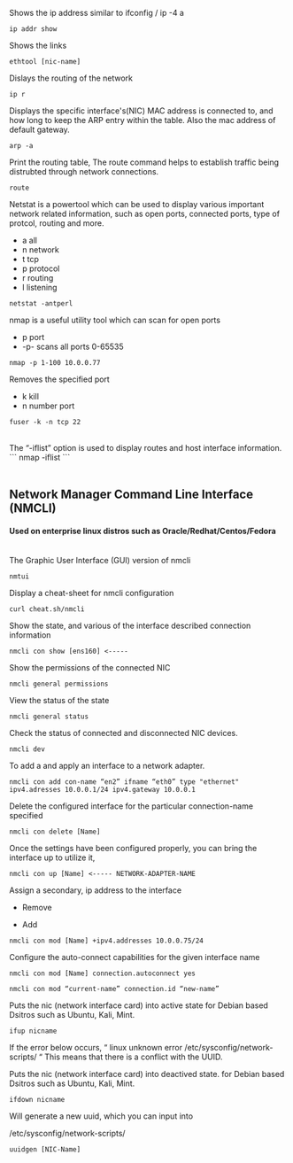 Shows the ip address similar to ifconfig / ip -4 a
``` 
ip addr show 
```

Shows the links
```
ethtool [nic-name]
```


Dislays the routing of the network
```
ip r 
```

Displays the specific interface's(NIC) MAC address is connected to, and how long to keep the ARP entry within the table. Also the mac address of default gateway.
```
arp -a 
```


Print the routing table, The route command helps to establish traffic being distrubted through network connections.
```
route 
```

Netstat is a powertool which can be used to display various important network related information, such as open ports, connected ports, type of protcol, routing and more. 

- a all 
- n network  
- t tcp  
- p protocol 
- r routing 
- l listening

```
netstat -antperl 
```

nmap is a useful utility tool which can scan for open ports 
- p port  
- -p- scans all ports 0-65535 
```
nmap -p 1-100 10.0.0.77 
```

Removes the specified port
- k kill 
- n number port
```
fuser -k -n tcp 22 
```

<br>
The “-iflist” option is used to display routes and host interface information. 
```
nmap -iflist
```


<br>
<br>


<h2> Network Manager Command Line Interface (NMCLI) </h3> 
<h4> Used on enterprise linux distros such as Oracle/Redhat/Centos/Fedora  </h4>

<br>
The Graphic User Interface (GUI) version of nmcli 

```
nmtui
```

Display a cheat-sheet for nmcli configuration

```
curl cheat.sh/nmcli
```

Show the state, and various  of the interface described  connection information 
```
nmcli con show [ens160] <----- 
```

Show the permissions of the connected NIC 
```
nmcli general permissions
```

View the status of the state 
```
nmcli general status
```

Check the status of connected and disconnected NIC devices.
```
nmcli dev
```

To add a and apply an interface  to a network adapter.
```
nmcli con add con-name “en2” ifname “eth0” type "ethernet"  ipv4.adresses 10.0.0.1/24 ipv4.gateway 10.0.0.1
```

Delete the configured interface for the particular connection-name specified
```
nmcli con delete [Name]
```


Once the settings have been configured properly, you can bring the interface up to utilize it,
```
nmcli con up [Name] <----- NETWORK-ADAPTER-NAME
```

Assign a secondary, ip address to the interface
- Remove
+ Add

```
nmcli con mod [Name] +ipv4.addresses 10.0.0.75/24
```

Configure the auto-connect capabilities for the given interface name
```
nmcli con mod [Name] connection.autoconnect yes
```


```
nmcli con mod “current-name” connection.id “new-name”
```

Puts the nic (network interface card) into active state for Debian based Dsitros such as Ubuntu, Kali, Mint.

```
ifup nicname 
```


If the error below occurs,
“ linux unknown error /etc/sysconfig/network-scripts/ “
This means that there is a conflict with the UUID.

Puts the nic (network interface card) into deactived state. for Debian based Dsitros such as Ubuntu, Kali, Mint.

```
ifdown nicname 
```


Will generate a new uuid, which you can input into 

/etc/sysconfig/network-scripts/
```
uuidgen [NIC-Name]
```

